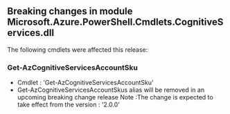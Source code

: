 ## Breaking changes in module Microsoft.Azure.PowerShell.Cmdlets.CognitiveServices.dll

 The following cmdlets were affected this release:




### **Get-AzCognitiveServicesAccountSku**
 - Cmdlet : 'Get-AzCognitiveServicesAccountSku'
 - Get-AzCognitiveServicesAccountSkus alias will be removed in an upcoming breaking change release
Note :The change is expected to take effect from the version :  '2.0.0'

